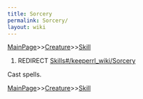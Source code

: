 ```yaml
---
title: Sorcery
permalink: Sorcery/
layout: wiki
---
```


[MainPage](/keeperrl_wiki/ "wikilink")>>[Creature](/keeperrl_wiki/Creature_Guide "wikilink")>>[Skill](/keeperrl_wiki/Skills "wikilink")

1.  REDIRECT [Skills\#/keeperrl_wiki/Sorcery](/keeperrl_wiki/Sorcery "wikilink")

Cast spells.

[MainPage](/keeperrl_wiki/ "wikilink")>>[Creature](/keeperrl_wiki/Creature_Guide "wikilink")>>[Skill](/keeperrl_wiki/Skills "wikilink")

